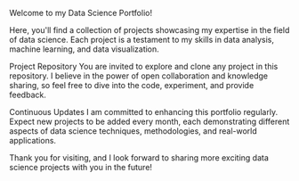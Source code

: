 Welcome to my Data Science Portfolio!

Here, you'll find a collection of projects showcasing my expertise in the field of data science. Each project is a testament to my skills in data analysis, machine learning, and data visualization.

Project Repository
You are invited to explore and clone any project in this repository. I believe in the power of open collaboration and knowledge sharing, so feel free to dive into the code, experiment, and provide feedback.

Continuous Updates
I am committed to enhancing this portfolio regularly. Expect new projects to be added every month, each demonstrating different aspects of data science techniques, methodologies, and real-world applications.

Thank you for visiting, and I look forward to sharing more exciting data science projects with you in the future!
